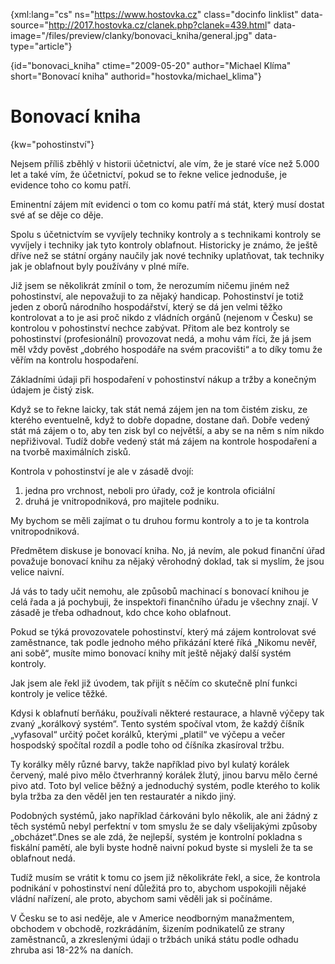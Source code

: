 
{xml:lang="cs" ns="https://www.hostovka.cz" class="docinfo linklist" data-source="http://2017.hostovka.cz/clanek.php?clanek=439.html" data-image="/files/preview/clanky/bonovaci_kniha/general.jpg" data-type="article"}

{id="bonovaci\_kniha" ctime="2009-05-20" author="Michael Klíma" short="Bonovací kniha" authorid="hostovka/michael\_klima"}

# Bonovací kniha

<!-- generated attribute kw by user_udpatekw.sh on 2019-04-16, do not edit -->

{kw="pohostinství"}

Nejsem příliš zběhlý v historii účetnictví, ale vím, že je staré více než 5.000 let a také vím, že účetnictví, pokud se to řekne velice jednoduše, je evidence toho co komu patří.

Eminentní zájem mít evidenci o tom co komu patří má stát, který musí dostat své ať se děje co děje. 

Spolu s účetnictvím se vyvíjely techniky kontroly a s technikami kontroly se vyvíjely i techniky jak tyto kontroly oblafnout. Historicky je známo, že ještě dříve než se státní orgány naučily jak nové techniky uplatňovat, tak techniky jak je oblafnout byly používány v plné míře. 

Již jsem se několikrát zmínil o tom, že nerozumím ničemu jiném než pohostinství, ale nepovažuji to za nějaký handicap. Pohostinství je totiž jeden z oborů národního hospodářství, který se dá jen velmi těžko kontrolovat a to je asi proč nikdo z vládních orgánů (nejenom v Česku) se kontrolou v pohostinství nechce zabývat. Přitom ale bez kontroly se pohostinství (profesionální) provozovat nedá, a mohu vám říci, že já jsem měl vždy pověst „dobrého hospodáře na svém pracovišti“ a to díky tomu že věřím na kontrolu hospodaření.

Základními údaji při hospodaření v pohostinství nákup a tržby a konečným údajem je čistý zisk.

Když se to řekne laicky, tak stát nemá zájem jen na tom čistém zisku, ze kterého eventuelně, když to dobře dopadne, dostane daň. Dobře vedený stát má zájem o to, aby ten zisk byl co největší, a aby se na něm s ním nikdo nepřiživoval. Tudíž dobře vedený stát má zájem na kontrole hospodaření a na tvorbě maximálních zisků.

Kontrola v pohostinství je ale v zásadě dvojí:

  1. jedna pro vrchnost, neboli pro úřady, což je kontrola oficiální 
  2. druhá je vnitropodniková, pro majitele podniku.

My bychom se měli zajímat o tu druhou formu kontroly a to je ta kontrola vnitropodniková.

Předmětem diskuse je bonovací kniha. No, já nevím, ale pokud finanční úřad považuje bonovací knihu za nějaký věrohodný doklad, tak si myslím, že jsou velice naivní.

Já vás to tady učit nemohu, ale způsobů machinací s bonovací knihou je celá řada a já pochybuji, že inspektoři finančního úřadu je všechny znají. V zásadě je třeba odhadnout, kdo chce koho oblafnout. 

Pokud se týká provozovatele pohostinství, který má zájem kontrolovat své zaměstnance, tak podle jednoho mého přikázání které říká „Nikomu nevěř, ani sobě“, musíte mimo bonovací knihy mít ještě nějaký další systém kontroly. 

Jak jsem ale řekl již úvodem, tak přijít s něčím co skutečně plní funkci kontroly je velice těžké. 

Kdysi k oblafnutí berňáku, používali některé restaurace, a hlavně výčepy tak zvaný „korálkový systém“. Tento systém spočíval vtom, že každý číšník „vyfasoval“ určitý počet korálků, kterými „platil“ ve výčepu a večer hospodský spočítal rozdíl a podle toho od číšníka zkasíroval tržbu.

Ty korálky měly různé barvy, takže například pivo byl kulatý korálek červený, malé pivo mělo čtverhranný korálek žlutý, jinou barvu mělo černé pivo atd. Toto byl velice běžný a jednoduchý systém, podle kterého to kolik byla tržba za den věděl jen ten restauratér a nikdo jiný. 

Podobných systémů, jako například čárkováni bylo několik, ale ani žádný z těch systémů nebyl perfektní v tom smyslu že se daly všelijakými způsoby „obcházet“.Dnes se ale zdá, že nejlepší, systém je kontrolní pokladna s fiskální pamětí, ale byli byste hodně naivní pokud byste si mysleli že ta se oblafnout nedá.

Tudíž musím se vrátit k tomu co jsem již několikráte řekl, a sice, že kontrola podnikání v pohostinství není důležitá pro to, abychom uspokojili nějaké vládní nařízení, ale proto, abychom sami věděli jak si počínáme.

V Česku se to asi neděje, ale v Americe neodborným manažmentem, obchodem v obchodě, rozkrádáním, šizením podnikatelů ze strany zaměstnanců, a zkreslenými údaji o tržbách uniká státu podle odhadu zhruba asi 18-22% na daních.

